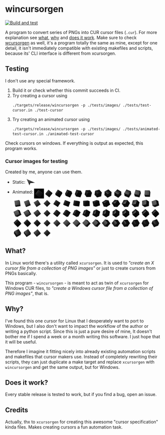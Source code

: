 # wincursorgen

[![Build and test](https://github.com/poormark/wincursorgen/actions/workflows/rust.yml/badge.svg?event=push)](https://github.com/poormark/wincursorgen/actions/workflows/rust.yml)

A program to convert series of PNGs into CUR cursor files (`.cur`). For more explanation see [what](#what), [why](#why) and [does it work](#does-it-work). Make sure to check [wcursorgen](https://github.com/balthild/wcursorgen) as well, it's a program totally the same as mine, except for one detail, it isn't immediately compatible with existing makefiles and scripts, because its' CLI interface is different from xcursorgen.

## Testing

I don't use any special framework.

1. Build it or check whether this commit succeeds in CI.
2. Try creating a cursor using 
	```shell
	./targets/release/wincursorgen -p ./tests/images/ ./tests/test-cursor.in ./test-cursor
	```
3. Try creating an animated cursor using 
	```shell
	./targets/release/wincursorgen -p ./tests/images/ ./tests/animated-test-cursor.in ./animated-test-cursor
	```

Check cursors on windows. If everything is output as expected, this program works.

### Cursor images for testing
Created by me, anyone can use them.

- Static: <img align="middle" src="./tests/images/32-test-cursor.png" alt="32 by 32 pixels PNG cursor for testing" title="32 by 32 pixels PNG cursor for testing" />
- Animated: <img src="./tests/images/32-test-cursor-animation.gif" alt="Animated 32x32 preview of animated test cursor" title="Animated 32x32 preview of animated test cursor" align="middle" /><img src="./tests/images/32-test-cursor-1.png" alt="Frame #1 of animated 32x32 pixels cursor for testing" title="Frame #1 of animated 32x32 pixels cursor for testing" align="middle" /><img src="./tests/images/32-test-cursor-2.png" alt="Frame #2 of animated 32x32 pixels cursor for testing" title="Frame #2 of animated 32x32 pixels cursor for testing" align="middle" /><img src="./tests/images/32-test-cursor-3.png" alt="Frame #3 of animated 32x32 pixels cursor for testing" title="Frame #3 of animated 32x32 pixels cursor for testing" align="middle" /><img src="./tests/images/32-test-cursor-4.png" alt="Frame #4 of animated 32x32 pixels cursor for testing" title="Frame #4 of animated 32x32 pixels cursor for testing" align="middle" /><img src="./tests/images/32-test-cursor-5.png" alt="Frame #5 of animated 32x32 pixels cursor for testing" title="Frame #5 of animated 32x32 pixels cursor for testing" align="middle" /><img src="./tests/images/32-test-cursor-6.png" alt="Frame #6 of animated 32x32 pixels cursor for testing" title="Frame #6 of animated 32x32 pixels cursor for testing" align="middle" /><img src="./tests/images/32-test-cursor-7.png" alt="Frame #7 of animated 32x32 pixels cursor for testing" title="Frame #7 of animated 32x32 pixels cursor for testing" align="middle" /><img src="./tests/images/32-test-cursor-8.png" alt="Frame #8 of animated 32x32 pixels cursor for testing" title="Frame #8 of animated 32x32 pixels cursor for testing" align="middle" /><img src="./tests/images/32-test-cursor-9.png" alt="Frame #9 of animated 32x32 pixels cursor for testing" title="Frame #9 of animated 32x32 pixels cursor for testing" align="middle" /><img src="./tests/images/32-test-cursor-10.png" alt="Frame #10 of animated 32x32 pixels cursor for testing" title="Frame #10 of animated 32x32 pixels cursor for testing" align="middle" /><img src="./tests/images/32-test-cursor-11.png" alt="Frame #11 of animated 32x32 pixels cursor for testing" title="Frame #11 of animated 32x32 pixels cursor for testing" align="middle" /><img src="./tests/images/32-test-cursor-12.png" alt="Frame #12 of animated 32x32 pixels cursor for testing" title="Frame #12 of animated 32x32 pixels cursor for testing" align="middle" /><img src="./tests/images/32-test-cursor-13.png" alt="Frame #13 of animated 32x32 pixels cursor for testing" title="Frame #13 of animated 32x32 pixels cursor for testing" align="middle" /><img src="./tests/images/32-test-cursor-14.png" alt="Frame #14 of animated 32x32 pixels cursor for testing" title="Frame #14 of animated 32x32 pixels cursor for testing" align="middle" /><img src="./tests/images/32-test-cursor-15.png" alt="Frame #15 of animated 32x32 pixels cursor for testing" title="Frame #15 of animated 32x32 pixels cursor for testing" align="middle" /><img src="./tests/images/32-test-cursor-16.png" alt="Frame #16 of animated 32x32 pixels cursor for testing" title="Frame #16 of animated 32x32 pixels cursor for testing" align="middle" /><img src="./tests/images/32-test-cursor-17.png" alt="Frame #17 of animated 32x32 pixels cursor for testing" title="Frame #17 of animated 32x32 pixels cursor for testing" align="middle" /><img src="./tests/images/32-test-cursor-18.png" alt="Frame #18 of animated 32x32 pixels cursor for testing" title="Frame #18 of animated 32x32 pixels cursor for testing" align="middle" /><img src="./tests/images/32-test-cursor-19.png" alt="Frame #19 of animated 32x32 pixels cursor for testing" title="Frame #19 of animated 32x32 pixels cursor for testing" align="middle" /><img src="./tests/images/32-test-cursor-20.png" alt="Frame #20 of animated 32x32 pixels cursor for testing" title="Frame #20 of animated 32x32 pixels cursor for testing" align="middle" /><img src="./tests/images/32-test-cursor-21.png" alt="Frame #21 of animated 32x32 pixels cursor for testing" title="Frame #21 of animated 32x32 pixels cursor for testing" align="middle" /><img src="./tests/images/32-test-cursor-22.png" alt="Frame #22 of animated 32x32 pixels cursor for testing" title="Frame #22 of animated 32x32 pixels cursor for testing" align="middle" /><img src="./tests/images/32-test-cursor-23.png" alt="Frame #23 of animated 32x32 pixels cursor for testing" title="Frame #23 of animated 32x32 pixels cursor for testing" align="middle" /><img src="./tests/images/32-test-cursor-24.png" alt="Frame #24 of animated 32x32 pixels cursor for testing" title="Frame #24 of animated 32x32 pixels cursor for testing" align="middle" /><img src="./tests/images/32-test-cursor-25.png" alt="Frame #25 of animated 32x32 pixels cursor for testing" title="Frame #25 of animated 32x32 pixels cursor for testing" align="middle" /><img src="./tests/images/32-test-cursor-26.png" alt="Frame #26 of animated 32x32 pixels cursor for testing" title="Frame #26 of animated 32x32 pixels cursor for testing" align="middle" /><img src="./tests/images/32-test-cursor-27.png" alt="Frame #27 of animated 32x32 pixels cursor for testing" title="Frame #27 of animated 32x32 pixels cursor for testing" align="middle" /><img src="./tests/images/32-test-cursor-28.png" alt="Frame #28 of animated 32x32 pixels cursor for testing" title="Frame #28 of animated 32x32 pixels cursor for testing" align="middle" /><img src="./tests/images/32-test-cursor-29.png" alt="Frame #29 of animated 32x32 pixels cursor for testing" title="Frame #29 of animated 32x32 pixels cursor for testing" align="middle" /><img src="./tests/images/32-test-cursor-30.png" alt="Frame #30 of animated 32x32 pixels cursor for testing" title="Frame #30 of animated 32x32 pixels cursor for testing" align="middle" /><img src="./tests/images/32-test-cursor-31.png" alt="Frame #31 of animated 32x32 pixels cursor for testing" title="Frame #31 of animated 32x32 pixels cursor for testing" align="middle" /><img src="./tests/images/32-test-cursor-32.png" alt="Frame #32 of animated 32x32 pixels cursor for testing" title="Frame #32 of animated 32x32 pixels cursor for testing" align="middle" /><img src="./tests/images/32-test-cursor-33.png" alt="Frame #33 of animated 32x32 pixels cursor for testing" title="Frame #33 of animated 32x32 pixels cursor for testing" align="middle" /><img src="./tests/images/32-test-cursor-34.png" alt="Frame #34 of animated 32x32 pixels cursor for testing" title="Frame #34 of animated 32x32 pixels cursor for testing" align="middle" /><img src="./tests/images/32-test-cursor-35.png" alt="Frame #35 of animated 32x32 pixels cursor for testing" title="Frame #35 of animated 32x32 pixels cursor for testing" align="middle" /><img src="./tests/images/32-test-cursor-36.png" alt="Frame #36 of animated 32x32 pixels cursor for testing" title="Frame #36 of animated 32x32 pixels cursor for testing" align="middle" /><img src="./tests/images/32-test-cursor-37.png" alt="Frame #37 of animated 32x32 pixels cursor for testing" title="Frame #37 of animated 32x32 pixels cursor for testing" align="middle" /><img src="./tests/images/32-test-cursor-38.png" alt="Frame #38 of animated 32x32 pixels cursor for testing" title="Frame #38 of animated 32x32 pixels cursor for testing" align="middle" /><img src="./tests/images/32-test-cursor-39.png" alt="Frame #39 of animated 32x32 pixels cursor for testing" title="Frame #39 of animated 32x32 pixels cursor for testing" align="middle" /><img src="./tests/images/32-test-cursor-40.png" alt="Frame #40 of animated 32x32 pixels cursor for testing" title="Frame #40 of animated 32x32 pixels cursor for testing" align="middle" /><img src="./tests/images/32-test-cursor-41.png" alt="Frame #41 of animated 32x32 pixels cursor for testing" title="Frame #41 of animated 32x32 pixels cursor for testing" align="middle" /><img src="./tests/images/32-test-cursor-42.png" alt="Frame #42 of animated 32x32 pixels cursor for testing" title="Frame #42 of animated 32x32 pixels cursor for testing" align="middle" /><img src="./tests/images/32-test-cursor-43.png" alt="Frame #43 of animated 32x32 pixels cursor for testing" title="Frame #43 of animated 32x32 pixels cursor for testing" align="middle" /><img src="./tests/images/32-test-cursor-44.png" alt="Frame #44 of animated 32x32 pixels cursor for testing" title="Frame #44 of animated 32x32 pixels cursor for testing" align="middle" /><img src="./tests/images/32-test-cursor-45.png" alt="Frame #45 of animated 32x32 pixels cursor for testing" title="Frame #45 of animated 32x32 pixels cursor for testing" align="middle" /><img src="./tests/images/32-test-cursor-46.png" alt="Frame #46 of animated 32x32 pixels cursor for testing" title="Frame #46 of animated 32x32 pixels cursor for testing" align="middle" /><img src="./tests/images/32-test-cursor-47.png" alt="Frame #47 of animated 32x32 pixels cursor for testing" title="Frame #47 of animated 32x32 pixels cursor for testing" align="middle" /><img src="./tests/images/32-test-cursor-48.png" alt="Frame #48 of animated 32x32 pixels cursor for testing" title="Frame #48 of animated 32x32 pixels cursor for testing" align="middle" /><img src="./tests/images/32-test-cursor-49.png" alt="Frame #49 of animated 32x32 pixels cursor for testing" title="Frame #49 of animated 32x32 pixels cursor for testing" align="middle" /><img src="./tests/images/32-test-cursor-50.png" alt="Frame #50 of animated 32x32 pixels cursor for testing" title="Frame #50 of animated 32x32 pixels cursor for testing" align="middle" /><img src="./tests/images/32-test-cursor-51.png" alt="Frame #51 of animated 32x32 pixels cursor for testing" title="Frame #51 of animated 32x32 pixels cursor for testing" align="middle" /><img src="./tests/images/32-test-cursor-52.png" alt="Frame #52 of animated 32x32 pixels cursor for testing" title="Frame #52 of animated 32x32 pixels cursor for testing" align="middle" /><img src="./tests/images/32-test-cursor-53.png" alt="Frame #53 of animated 32x32 pixels cursor for testing" title="Frame #53 of animated 32x32 pixels cursor for testing" align="middle" /><img src="./tests/images/32-test-cursor-54.png" alt="Frame #54 of animated 32x32 pixels cursor for testing" title="Frame #54 of animated 32x32 pixels cursor for testing" align="middle" /><img src="./tests/images/32-test-cursor-55.png" alt="Frame #55 of animated 32x32 pixels cursor for testing" title="Frame #55 of animated 32x32 pixels cursor for testing" align="middle" /><img src="./tests/images/32-test-cursor-56.png" alt="Frame #56 of animated 32x32 pixels cursor for testing" title="Frame #56 of animated 32x32 pixels cursor for testing" align="middle" /><img src="./tests/images/32-test-cursor-57.png" alt="Frame #57 of animated 32x32 pixels cursor for testing" title="Frame #57 of animated 32x32 pixels cursor for testing" align="middle" /><img src="./tests/images/32-test-cursor-58.png" alt="Frame #58 of animated 32x32 pixels cursor for testing" title="Frame #58 of animated 32x32 pixels cursor for testing" align="middle" /><img src="./tests/images/32-test-cursor-59.png" alt="Frame #59 of animated 32x32 pixels cursor for testing" title="Frame #59 of animated 32x32 pixels cursor for testing" align="middle" /><img src="./tests/images/32-test-cursor-60.png" alt="Frame #60 of animated 32x32 pixels cursor for testing" title="Frame #60 of animated 32x32 pixels cursor for testing" align="middle" />

## What?

In Linux world there's a utility called `xcursorgen`. It is used to *"create an X cursor file from a collection of PNG images"* or just to create cursors from PNGs basically.

This program - `wincursorgen` - is meant to act as twin of `xcursorgen` for Windows CUR files, to *"create a Windows cursor file from a collection of PNG images"*, that is.

## Why?

I've found this one cursor for Linux that I desperately want to port to Windows, but I also don't want to impact the workflow of the author or writing a python script. Since this is just a pure desire of mine, It doesn't bother me if I spend a week or a month writing this software. I just hope that it will be useful.

Therefore I imagine it fitting nicely into already existing automation scripts and makefiles that cursor makers use. Instead of completely rewriting their scripts, they can just duplicate a make target and replace `xcursorgen` with `wincursorgen` and get the same output, but for Windows.

## Does it work?

Every stable release is tested to work, but if you find a bug, open an issue.

## Credits

Actually, thx to `xcursorgen` for creating this awesome "cursor specification" kinda files. Makes creating cursors a fun automation task.
